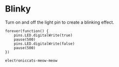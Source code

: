 # Blinky

Turn on and off the light pin to create a blinking effect.

```blocks
forever(function() {
    pins.LED.digitalWrite(true)
    pause(500)
    pins.LED.digitalWrite(false)
    pause(500)    
})
```

```package
electroniccats-meow-meow
```